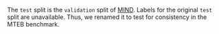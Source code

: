 The `test` split is the `validation` split of [MIND](https://msnews.github.io/). Labels for the original `test` split are unavailable.
Thus, we renamed it to test for consistency in the MTEB benchmark.